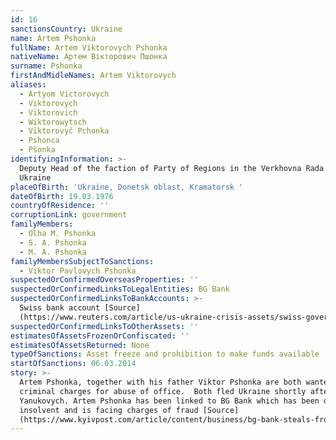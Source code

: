 ```yaml
---
id: 16
sanctionsCountry: Ukraine
name: Artem Pshonka
fullName: Artem Viktorovych Pshonka
nativeName: Артем Вікторович Пшонка
surname: Pshonka
firstAndMidleNames: Artem Viktorovych
aliases:
  - Artyom Victorovych
  - Viktorovych
  - Viktorovich
  - Wiktorowytsch
  - Viktorovyč Pchonka
  - Pshonca
  - Pšonka
identifyingInformation: >-
  Deputy Head of the faction of Party of Regions in the Verkhovna Rada of
  Ukraine
placeOfBirth: 'Ukraine, Donetsk oblast, Kramatorsk '
dateOfBirth: 19.03.1976
countryOfResidence: ''
corruptionLink: government
familyMembers:
  - Olha M. Pshonka
  - S. A. Pshonka
  - M. A. Pshonka
familyMembersSubjectToSanctions:
  - Viktor Pavlovych Pshonka
suspectedOrConfirmedOverseasProperties: ''
suspectedOrConfirmedLinksToLegalEntities: BG Bank
suspectedOrConfirmedLinksToBankAccounts: >-
  Swiss bank account [Source]
  (https://www.reuters.com/article/us-ukraine-crisis-assets/swiss-government-freezes-assets-of-nine-more-ukrainians-idUSBREA290QT20140310)
suspectedOrConfirmedLinksToOtherAssets: ''
estimatesOfAssetsFrozenOrConfiscated: ''
estimatesOfAssetsReturned: None
typeOfSanctions: Asset freeze and prohibition to make funds available
startOfSanctions: 06.03.2014
story: >-
  Artem Pshonka, together with his father Viktor Pshonka are both wanted on
  criminal charges for abuse of office.  Both fled Ukraine shortly after Viktor
  Yanukovych. Artem Pshonka has been linked to BG Bank which has been declared
  insolvent and is facing charges of fraud [Source]
  (https://www.kyivpost.com/article/content/business/bg-bank-steals-from-sinking-ship-417545.html)
---
```

